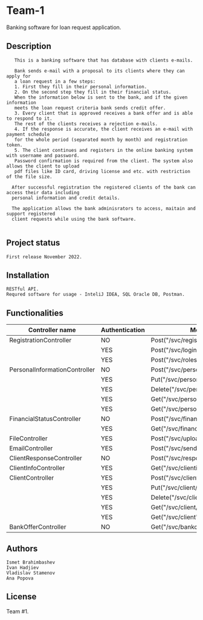# Team-1

Banking software for loan request application.

## Description

```
   This is a banking software that has database with clients e-mails.

   Bank sends e-mail with a proposal to its clients where they can apply for 
   a loan request in a few steps:
   1. First they fill in their personal information.
   2. On the second step they fill in their financial status.
   When the information below is sent to the bank, and if the given information 
   meets the loan request criteria bank sends credit offer.
   3. Every client that is approved receives a bank offer and is able to respond to it.
   The rest of the clients receives a rejection e-mails.
   4. If the response is accurate, the client receives an e-mail with payment schedule 
   for the whole period (separated month by month) and registration token.
   5. The client continues and registers in the online banking system with username and password.
   Password confirmation is required from the client. The system also allows the client to upload 
   pdf files like ID card, driving license and etc. with restriction of the file size.
  
  After successful registration the registered clients of the bank can access their data including 
  personal information and credit details.

  The application allows the bank adminisrators to access, maitain and support registered 
  client requests while using the bank software. 
 
```
## Project status

```
First release November 2022.
```
## Installation

```
RESTful API.
Requred software for usage - InteliJ IDEA, SQL Oracle DB, Postman.
```
## Functionalities

| Controller name               | Authentication | Method/Url                              | USER | ADMIN | EVERYONE |
| ----------------------------- |----------------|-----------------------------------------| ---- |-------|----------|
| RegistrationController        | NO             | Post("/svc/registration")               | YES  | YES   | YES      |
|                               | YES            | Post("/svc/login")                      | YES  | YES   | NO       |
|                               | YES            | Post("/svc/roles")                      | NO   | YES   | NO       |
| PersonalInformationController | NO             | Post("/svc/personalinformation")        | YES  | YES   | YES      |
|                               | YES            | Put("/svc/personalinformation/{id}")    | NO   | YES   | NO       |
|                               | YES            | Delete("/svc/personalinformation/{id}") | NO   | YES   | NO       |
|                               | YES            | Get("/svc/personalinformation/{id}")    | NO   | YES   | NO       |
|                               | YES            | Get("/svc/personalinformation")         | NO   | YES   | NO       |
| FinancialStatusController     | NO             | Post("/svc/financialstatus")            | YES  | YES   | YES      |
|                               | YES            | Get("/svc/financialstatus")             | NO   | YES   | NO       |
| FileController                | YES            | Post("/svc/upload")                     | YES  | YES   | NO       |
| EmailController               | YES            | Post("/svc/sendMail")                   | NO   | YES   | NO       |
| ClientResponseController      | NO             | Post("/svc/response")                   | YES  | YES   | YES      |
| ClientInfoController          | YES            | Get("/svc/clientinfo")                  | YES  | NO    | NO       |
| ClientController              | YES            | Post("/svc/client")                     | NO   | YES   | NO       |
|                               | YES            | Put("/svc/client/{id}")                 | NO   | YES   | NO       |
|                               | YES            | Delete("/svc/client/{id}")              | NO   | YES   | NO       |
|                               | YES            | Get("/svc/client/{id}")                 | NO   | YES   | NO       |
|                               | YES            | Get("/svc/client")                      | NO   | YES   | NO       |
| BankOfferController           | NO             | Get("/svc/bankoffer")                   | YES  | YES   | YES      |
## Authors

```
Ismet Brahimbashev
Ivan Hadjiev
Vladislav Stamenov
Ana Popova
```
## License
Team #1.
